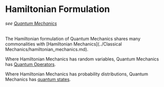 # Hamiltonian Formulation
###### see [Quantum Mechanics](QM_overview.md)

The Hamiltonian formulation of Quantum Mechanics shares many commonalities with [Hamiltonian Mechanics](../Classical Mechanics/hamiltonian_mechanics.md).

Where Hamiltonian Mechanics has random variables, Quantum Mechanics has [Quantum Operators](quantum_operators.md).

Where Hamiltonian Mechanics has probability distributions, Quantum Mechanics has [quantum states](quantum_states.md).